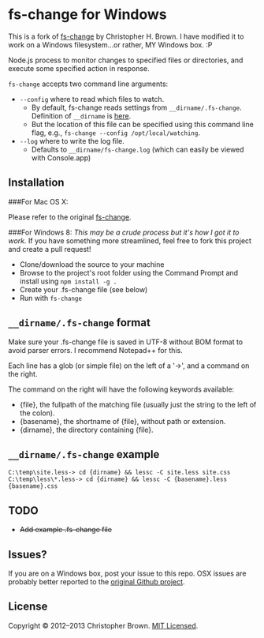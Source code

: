 # fs-change for Windows

This is a fork of [fs-change](https://github.com/chbrown/fs-change) by Christopher H. Brown. I have modified it to work on a Windows filesystem...or rather, MY Windows box. :P

Node.js process to monitor changes to specified files or directories, and execute
some specified action in response.

`fs-change` accepts two command line arguments:

* `--config` where to read which files to watch.
    - By default, fs-change reads settings from `__dirname/.fs-change`. Definition of `__dirname` is [here](http://nodejs.org/docs/latest/api/globals.html#globals_dirname).
    - But the location of this file can be specified using this command line flag, e.g., `fs-change --config /opt/local/watching`.
* `--log` where to write the log file.
    - Defaults to `__dirname/fs-change.log` (which can easily be viewed with Console.app)

## Installation

###For Mac OS X:

Please refer to the original [fs-change](https://github.com/chbrown/fs-change).

###For Windows 8:
_This may be a crude process but it's how I got it to work._ If you have something more streamlined, feel free to fork this project and create a pull request!
- Clone/download the source to your machine
- Browse to the project's root folder using the Command Prompt and install using `npm install -g .`
- Create your .fs-change file (see below)
- Run with `fs-change`

## `__dirname/.fs-change` format

Make sure your .fs-change file is saved in UTF-8 without BOM format to avoid parser errors. I recommend Notepad++ for this.

Each line has a glob (or simple file) on the left of a '->', and a command on
the right.

The command on the right will have the following keywords available:

- {file}, the fullpath of the matching file (usually just the string to the left
  of the colon).
- {basename}, the shortname of {file}, without path or extension.
- {dirname}, the directory containing {file}.

## `__dirname/.fs-change` example

    C:\temp\site.less-> cd {dirname} && lessc -C site.less site.css
    C:\temp\less\*.less-> cd {dirname} && lessc -C {basename}.less {basename}.css

## TODO

* ~~Add example .fs-change file~~

## Issues?
If you are on a Windows box, post your issue to this repo. OSX issues are probably better reported to the [original Github project](https://github.com/chbrown/fs-change).

## License

Copyright © 2012–2013 Christopher Brown. [MIT Licensed](LICENSE).
